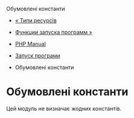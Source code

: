 Обумовлені константи

-   [« Типи ресурсів](exec.resources.html)
    
-   [Функции запуска программ »](ref.exec.html)
    
-   [PHP Manual](index.html)
    
-   [Запуск програми](book.exec.html)
    
-   Обумовлені константи
    

# Обумовлені константи

Цей модуль не визначає жодних константів.